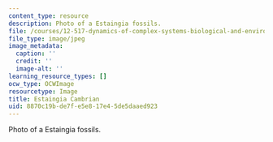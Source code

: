 ```yaml
---
content_type: resource
description: Photo of a Estaingia fossils.
file: /courses/12-517-dynamics-of-complex-systems-biological-and-environmental-coevolution-preceding-the-cambrian-explosion-spring-2005/8870c19bde7fe5e817e45de5daaed923_EstaingiaCambrian.jpg
file_type: image/jpeg
image_metadata:
  caption: ''
  credit: ''
  image-alt: ''
learning_resource_types: []
ocw_type: OCWImage
resourcetype: Image
title: Estaingia Cambrian
uid: 8870c19b-de7f-e5e8-17e4-5de5daaed923
---
```

Photo of a Estaingia fossils.

